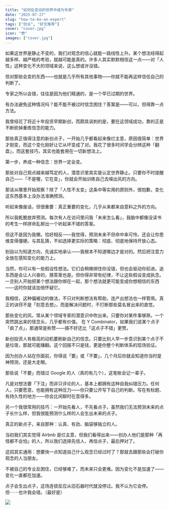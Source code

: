 ```yaml
---
title: "如何在变动的世界中成为专家"
date: "2025-07-27"
slug: "how-to-be-an-expert"
tags: ["创业", "好文推荐"]
cover: "cover.jpg"
icon: "😎"
images: ["cover.jpg"]
---
```

如果这世界是静止不变的，我们对观念的信心就能一路线性上升。某个想法经得起越多样、越严格的考验，就越可能是真的。许多人其实默默相信这一点——对「人性」这种变化不大的领域来说，这么想或许没错。



但对那些会变的东西——也就是几乎所有其他事物——你就不能再这样信任自己的判断了。



专家之所以会错，往往是因为他们精通的，是一个早已过期的世界。



有办法避免这种情况吗？能不能不被过时信念困住？答案是——可以，但得靠一点方法。



我曾经花了将近十年投资早期新创，而颇具讽刺的是，要在这领域成功，靠的正是不断砍掉重练信念的能力。



那些真正值得注意的新创点子，一开始几乎都看起来像烂主意，原因很简单：世界才刚变，而这个变化刚好让它从坏变成了对。我花了很多时间学会分辨这种「翻盘」，而这套技巧，其实也能套用在一切新想法上。



第一步，养成一种信念：世界一定会变。



那些对自己观点越来越笃定的人，潜意识里其实是认定世界静止。只要你不时提醒自己——「不是喔，它在变」，你就会开始训练自己去嗅出风的方向。



那该从哪里开始观察？除了「人性不太变」这条中等实用的原则外，很抱歉，变化这东西基本上没办法准确预测。



听起来像废话，但很重要：真正重要的变化，几乎从来都来自意料之外的方向。



所以我乾脆放弃预测。每次有人在访问里问我「未来怎么看」，我脑中都像没读书的考生一样拼命乱掰出一个听起来不错的答案。



但这不是因为我懒。恰好相反——我觉得，预测未来不但命中率可怜，还会让你思维变得僵硬。与其乱猜，不如选择更实际的策略：彻底、彻底地保持开放心态。



别自以为知道方向，先诚实地承认——我根本不知道哪边才是对的。然后把注意力全放在感知变化的能力上。



当然，你可以有一些假设性想法。它们会稍微绑住你没错，但也会驱动你前进。追东西是会让人兴奋的，猜答案也是。但你得非常有纪律，不让这些假设变成执念。
一旦别人开始把某个想法跟你绑在一起，那个想法就更可能变成你想相信的东西——这时你就该加倍怀疑它。



我相信，这种偏被动的做法，不只对判断想法有帮助，连产出想法也一样管用。真正的诀窍不是「刻意去想」，而是解决问题时，不打断那些莫名冒出来的直觉。



那些变化的风，常从某个领域专家的潜意识中吹出来。只要你对某件事够熟，一个突然跳出来的怪念头，几乎都有价值。
在 Y Combinator，如果我们说某个点子「疯了点」，那通常是称赞——搞不好还比「这点子不错」更赞。



新创投资人有极高的动机要刷新自己的信念。只要比别人早一步意识到某个点子不是垃圾，那就可能赚翻。这个回报不只是钱，更是你整个判断体系的现场验证。



因为创办人站在你面前，你得说「要」或「不要」，几个月后你就会知道你当时是神预测，还是大走眼。



那些说「不要」而错过 Google 的人（真的有几个），这笔帐会记一辈子。



凡是对想法要「下注」而非只评论的人，基本上都拥有这种自我纠错压力。任何人，只要愿意，也能拥有这种压力——你只要公开写下自己的判断。写在有标题、有持久性的地方——你会比闲聊时在意得多。



另一个我很常用的技巧：一开始先看人，不先看点子。虽然我们无法预测未来的点子长什么样，但我很能预测什么样的人会生出未来的点子。



真正的新点子，来自那种：认真、有劲、脑袋够独立的人。



当初我们其实觉得 Airbnb 是烂主意，但我们看得出来——创办人他们是那种「再怪都不会怕」的人，所以我们选择先信人、再信点子，最后押对了。



这招其实通用：想要快一点知道自己什么观念已经过时了？那就去跟那些会打破你观念的人当朋友。



不被自己的专业反困住，已经够难了，而未来只会更难。因为变化不是加速了——变化一直都在加速。



点子会生出点子，这场连锁反应从旧石器时代就没停过。我不认为它会停。
但⋯⋯也许我会错。（最好是）




![](https://prod-files-secure.s3.us-west-2.amazonaws.com/112d0858-5090-4d34-a606-b75eb8d65fd2/46476355-9cf3-4e99-9b7a-3531bc426380/1000202064.png?X-Amz-Algorithm=AWS4-HMAC-SHA256&X-Amz-Content-Sha256=UNSIGNED-PAYLOAD&X-Amz-Credential=ASIAZI2LB466SR6WKHUK%2F20250823%2Fus-west-2%2Fs3%2Faws4_request&X-Amz-Date=20250823T221138Z&X-Amz-Expires=3600&X-Amz-Security-Token=IQoJb3JpZ2luX2VjEN7%2F%2F%2F%2F%2F%2F%2F%2F%2F%2FwEaCXVzLXdlc3QtMiJIMEYCIQD9%2Bn%2BROM8WdN9X0nK94kHVIRPQzag2ti9B834jv%2BK%2FBAIhAKuj%2Fki8RrCxcesLc2ZFo0kzmhZ6Jjmu%2FJeSdhQtKK4oKv8DCDcQABoMNjM3NDIzMTgzODA1IgyYH7ba8eZKu4pU9dQq3AOjDu%2F2j28soFOnepbdcaj9z25YiJiz0uirMs0soaCXqtxY7emPcL4TejJ8%2FX%2FLnhdMK7ODeGOWEO6b%2BzTDGWX7VrFmwWwN50wkyeTsGCokCvIrRzTXBE6Mcd815jZy%2FpClb%2FG7rYhk%2FUaDjUyVM8HUOHU9y%2FZhk%2BT9YVKHw3lMJiu5yd5YG7IEAFuhy8RTwAcmQ0Qdg7kGsy4TgBjU9eyMyqFzAGzi6FfDwNk8zbCr0NLXRsdqksCdhviJwIAKsnKlboZbdk8o4Zh0XY4NaPsM%2BPsNCbi8nqbWHXhmNjcabWL0o28pDLkJQza22PSDirHwRP8qqQAir21qdNcbtVzAB8OnKuymX0lYBBEIZ%2BSYCK27bPPstuuy0dm4sAkqat40g4P6A%2BYTxTGB6WseQ57RI5CRCP1JBq%2FkSZGxk7X2ZwrslEe0h1Pt0VD91vpHcU2looZey9vLrTt0vM0xxxrozaIcEfUbqolUm5VHrWGdCftcQEzViSM8%2BNq57MpYYDa2rDCjohllGZCbrpzw7dLxSao2k1hQI7TmgwJEp0EDBHXFRuYS8UyYRjYtZgiwhnhSZrXD7%2FaJl6gCxIEROzUn9bRQjYqq0VynJ4m7%2BqPYZB%2FyVgMDrhBIdcVPsDCX5qjFBjqkAUDP7fgQCkjPzp%2BI59e4FhJVDEOGRhzpaRI%2BDfF9RoN%2BFInmvxSu4%2BOYFtNL3gvN3rCzK%2BWkQM8V%2FJuj1YlqcxKJuxMEa%2FfdE1ZowWtEbGrqcbrSnOJBBtBXPbl5c8K25g%2B13ZEgJiczthmKWTZeH1erUyyOwYuxLjAPg4vc1hEroxO1wB441QoCn%2BsmIfQY%2FcSC%2BeLwOPnbuSCaUxTqTiFDNjM9&X-Amz-Signature=6396424f02474c6d974954f3382388ac392db005644e9770f31644f01f6a7909&X-Amz-SignedHeaders=host&x-amz-checksum-mode=ENABLED&x-id=GetObject)

